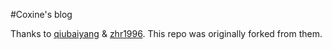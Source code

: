 #Coxine's blog

Thanks to [qiubaiyang](https://github.com/qiubaiying) & [zhr1996](https://github.com/zhr1996). This repo was originally forked from them.